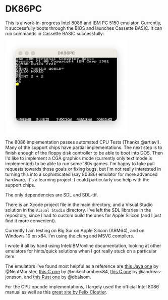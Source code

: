 # DK86PC
This is a work-in-progress Intel 8086 and IBM PC 5150 emulator. Currently, it successfully boots through the BIOS and launches Cassette BASIC. It can run commands in Cassette BASIC successfully:

![Casette BASIC Booting](CasetteBASIC.png)

The 8086 implementation passes automated CPU Tests (Thanks @artlav!). Many of the support chips have partial implementations. The next step is to finish enough of the floppy disk controller to be able to boot into DOS. Then I'd like to implement a CGA graphics mode (currently only text mode is implemented) to be able to run some '80s games. I'm happy to take pull requests towards those goals or fixing bugs, but I'm not really interested in turning this into a sophisticated (say 80386) emulator for more advanced hardware. It's a learning project. I could particularly use help with the support chips.

The only dependencies are SDL and SDL-ttf.

There is an Xcode project file in the main directory, and a Visual Studio solution in the `Visual Studio` directory. I've left the SDL libraries in the repository, since I had to custom build the ones for Apple Silicon (and I just find it more convenient).

Currently I am testing on Big Sur on Apple Silicon (ARM64), and on Windows 10 on x64. I'm using the clang and MSVC compilers.

I wrote it all by hand using Intel/IBM/online documentation, looking at other emulators for hints/quick solutions when I got really stuck on a particular item.

The emulators I've found most helpful as a reference are [this Java one](https://github.com/NeatMonster/Intel8086) by @NeatMonster, [this C one](https://github.com/mikechambers84/XTulator) by @mikechambers84, [this C one](https://github.com/andreas-jonsson/virtualxt) by @andreas-jonsson, and [this Rust one](https://github.com/dbalsom/marty) by @dbalsom.

For the CPU opcode implementations, I largely used the official Intel 8086 manual as well as this [great site by Felix Cloutier](https://www.felixcloutier.com/x86/index.html).
